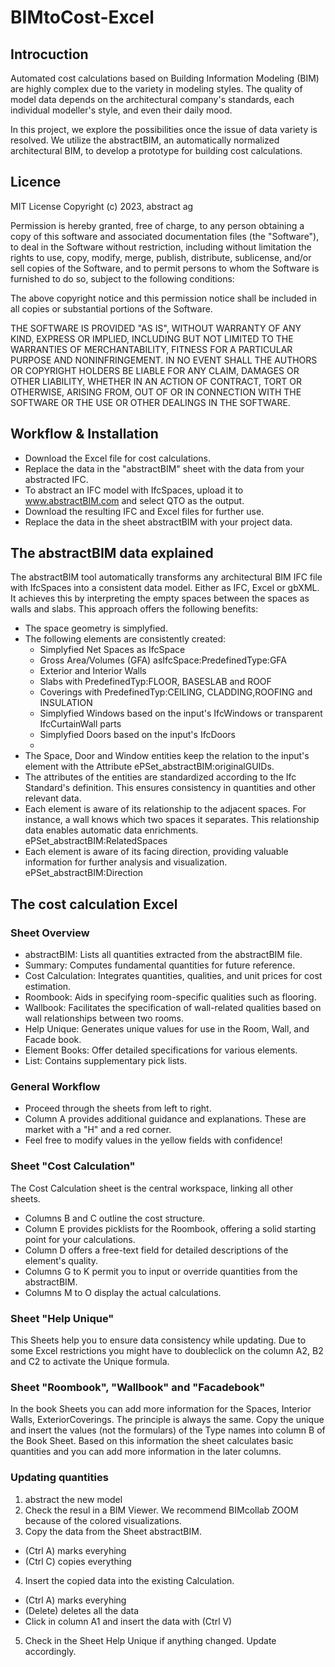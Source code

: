 # BIMtoCost-Excel

## Introcuction

Automated cost calculations based on Building Information Modeling (BIM) are highly complex due to the variety in modeling styles. The quality of model data depends on the architectural company's standards, each individual modeller's style, and even their daily mood.

In this project, we explore the possibilities once the issue of data variety is resolved. We utilize the abstractBIM, an automatically normalized architectural BIM, to develop a prototype for building cost calculations.

## Licence
MIT License
Copyright (c) 2023, abstract ag

Permission is hereby granted, free of charge, to any person obtaining a copy
of this software and associated documentation files (the "Software"), to deal
in the Software without restriction, including without limitation the rights
to use, copy, modify, merge, publish, distribute, sublicense, and/or sell
copies of the Software, and to permit persons to whom the Software is
furnished to do so, subject to the following conditions:

The above copyright notice and this permission notice shall be included in all
copies or substantial portions of the Software.

THE SOFTWARE IS PROVIDED "AS IS", WITHOUT WARRANTY OF ANY KIND, EXPRESS OR
IMPLIED, INCLUDING BUT NOT LIMITED TO THE WARRANTIES OF MERCHANTABILITY,
FITNESS FOR A PARTICULAR PURPOSE AND NONINFRINGEMENT. IN NO EVENT SHALL THE
AUTHORS OR COPYRIGHT HOLDERS BE LIABLE FOR ANY CLAIM, DAMAGES OR OTHER
LIABILITY, WHETHER IN AN ACTION OF CONTRACT, TORT OR OTHERWISE, ARISING FROM,
OUT OF OR IN CONNECTION WITH THE SOFTWARE OR THE USE OR OTHER DEALINGS IN THE
SOFTWARE.

## Workflow & Installation
- Download the Excel file for cost calculations.
- Replace the data in the "abstractBIM" sheet with the data from your abstracted IFC.
- To abstract an IFC model with IfcSpaces, upload it to www.abstractBIM.com and select QTO as the output.
- Download the resulting IFC and Excel files for further use.
- Replace the data in the sheet abstractBIM with your project data.

## The abstractBIM data explained
The abstractBIM tool automatically transforms any architectural BIM IFC file with IfcSpaces into a consistent data model. Either as IFC, Excel or gbXML. It achieves this by interpreting the empty spaces between the spaces as walls and slabs. This approach offers the following benefits:

- The space geometry is simplyfied.
- The following elements are consistently created:
	- Simplyfied Net Spaces as IfcSpace
	- Gross Area/Volumes (GFA) asIfcSpace:PredefinedType:GFA
	- Exterior and Interior Walls
	- Slabs with PredefinedTyp:FLOOR, BASESLAB and ROOF
	- Coverings with PredefinedTyp:CEILING, CLADDING,ROOFING and INSULATION
	- Simplyfied Windows based on the input's IfcWindows or transparent IfcCurtainWall parts
	- Simplyfied Doors based on the input's IfcDoors
	- 
- The Space, Door and Window entities keep the relation to the input's element with the Attribute ePSet_abstractBIM:originalGUIDs.
- The attributes of the entities are standardized according to the Ifc Standard's definition. This ensures consistency in quantities and other relevant data.
- Each element is aware of its relationship to the adjacent spaces. For instance, a wall knows which two spaces it separates. This relationship data enables automatic data enrichments. ePSet_abstractBIM:RelatedSpaces
- Each element is aware of its facing direction, providing valuable information for further analysis and visualization. ePSet_abstractBIM:Direction 

## The cost calculation Excel

### Sheet Overview
- abstractBIM: Lists all quantities extracted from the abstractBIM file.
- Summary: Computes fundamental quantities for future reference.
- Cost Calculation: Integrates quantities, qualities, and unit prices for cost estimation.
- Roombook: Aids in specifying room-specific qualities such as flooring.
- Wallbook: Facilitates the specification of wall-related qualities based on wall relationships between two rooms.
- Help Unique: Generates unique values for use in the Room, Wall, and Facade book.
- Element Books: Offer detailed specifications for various elements.
- List: Contains supplementary pick lists.

### General Workflow
- Proceed through the sheets from left to right.
- Column A provides additional guidance and explanations. These are market with a "H" and a red corner.
- Feel free to modify values in the yellow fields with confidence!

### Sheet "Cost Calculation"
The Cost Calculation sheet is the central workspace, linking all other sheets.

- Columns B and C outline the cost structure.
- Column E provides picklists for the Roombook, offering a solid starting point for your calculations.
- Column D offers a free-text field for detailed descriptions of the element's quality.
- Columns G to K permit you to input or override quantities from the abstractBIM.
- Columns M to O display the actual calculations.

### Sheet "Help Unique"
This Sheets help you to ensure data consistency while updating.
Due to some Excel restrictions you might have to doubleclick on the column A2, B2 and C2 to activate the Unique formula.

### Sheet "Roombook", "Wallbook" and "Facadebook"

In the book Sheets you can add more information for the Spaces, Interior Walls, ExteriorCoverings. The principle is always the same. Copy the unique and insert the values (not the formulars)  of the Type names  into column B of the Book Sheet. Based on this information the sheet calculates basic quantities and you can add more information in the later columns.

### Updating quantities

1. abstract the new model
2. Check the resul in a BIM Viewer. We recommend BIMcollab ZOOM because of the colored visualizations.
3. Copy the data from the Sheet abstractBIM. 
- (Ctrl A) marks everyhing
- (Ctrl C) copies everything
4. Insert the copied data into the existing Calculation. 
- (Ctrl A) marks everyhing
- (Delete) deletes all the data
- Click in column A1 and insert the data with (Ctrl V) 
5. Check in the Sheet Help Unique if anything changed. Update accordingly.
